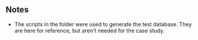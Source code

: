## Notes

* The scripts in the folder were used to generate the test database.  They are here for reference, but aren't needed for the case study.
